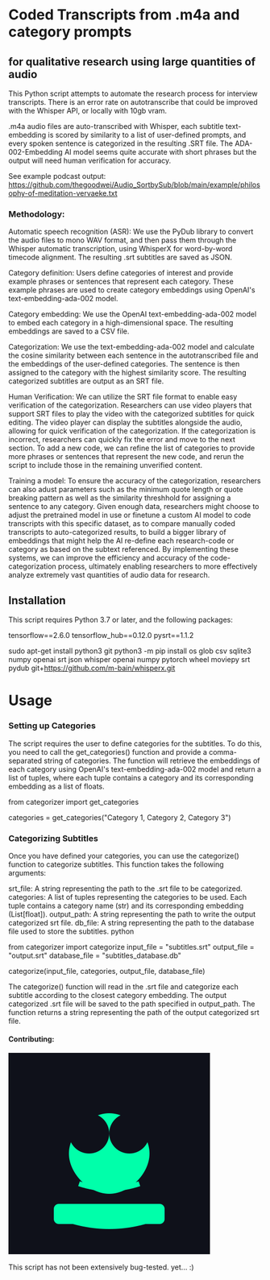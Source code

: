 # Coded Transcripts from .m4a and category prompts
## for qualitative research using large quantities of audio

This Python script attempts to automate the research process for interview transcripts. There is an error rate on autotranscribe that could be improved with the Whisper API, or locally with 10gb vram.

.m4a audio files are auto-transcribed with Whisper, each subtitle text-embedding is scored by similarity to a list of user-defined prompts, and every spoken sentence is categorized in the resulting .SRT file. The ADA-002-Embedding AI model seems quite accurate with short phrases but the output will need human verification for accuracy.

See example podcast output: ![]()
https://github.com/thegoodwei/Audio_SortbySub/blob/main/example/philosophy-of-meditation-vervaeke.txt

### Methodology:

Automatic speech recognition (ASR): We use the PyDub library to convert the audio files to mono WAV format, and then pass them through the Whisper automatic transcription, using WhisperX for word-by-word timecode alignment. The resulting .srt subtitles are saved as JSON.

Category definition: Users define categories of interest and provide example phrases or sentences that represent each category. These example phrases are used to create category embeddings using OpenAI's text-embedding-ada-002 model.

Category embedding: We use the OpenAI text-embedding-ada-002 model to embed each category in a high-dimensional space. The resulting embeddings are saved to a CSV file.

Categorization: We use the text-embedding-ada-002 model and calculate the cosine similarity between each sentence in the autotranscribed file and the embeddings of the user-defined categories. The sentence is then assigned to the category with the highest similarity score. The resulting categorized subtitles are output as an SRT file.

Human Verification: We can utilize the SRT file format to enable easy verification of the categorization. Researchers can use video players that support SRT files to play the video with the categorized subtitles for quick editing. The video player can display the subtitles alongside the audio, allowing for quick verification of the categorization. If the categorization is incorrect, researchers can quickly fix the error and move to the next section. To add a new code, we can refine the list of categories to provide more phrases or sentences that represent the new code, and rerun the script to include those in the remaining unverified content.

Training a model: To ensure the accuracy of the categorization, researchers can also adust parameters such as the minimum quote length or quote breaking pattern as well as the similarity threshhold for assigning a sentence to any category.  Given enough data, researchers might choose to adjust the pretrained model in use or finetune a custom AI model to code transcripts with this specific dataset, as to compare manually coded transcripts to auto-categorized results, to build a bigger library of embeddings that might help the AI re-define each research-code or category as based on the subtext referenced. By implementing these systems, we can improve the efficiency and accuracy of the code-categorization process, ultimately enabling researchers to more effectively analyze extremely vast quantities of audio data for research.

## Installation
This script requires Python 3.7 or later, and the following packages:

tensorflow==2.6.0
tensorflow_hub==0.12.0
pysrt==1.1.2

  sudo apt-get install python3 git 
  python3 -m pip install  os glob csv sqlite3 numpy openai srt json whisper openai numpy pytorch wheel moviepy srt pydub  git+https://github.com/m-bain/whisperx.git


# Usage
### Setting up Categories
The script requires the user to define categories for the subtitles. To do this, you need to call the get_categories() function and provide a comma-separated string of categories. The function will retrieve the embeddings of each category using OpenAI's text-embedding-ada-002 model and return a list of tuples, where each tuple contains a category and its corresponding embedding as a list of floats.

  from categorizer import get_categories

  categories = get_categories("Category 1, Category 2, Category 3")


### Categorizing Subtitles
Once you have defined your categories, you can use the categorize() function to categorize subtitles. This function takes the following arguments:

srt_file: A string representing the path to the .srt file to be categorized.
categories: A list of tuples representing the categories to be used. Each tuple contains a category name (str) and its corresponding embedding (List[float]).
output_path: A string representing the path to write the output categorized srt file.
db_file: A string representing the path to the database file used to store the subtitles.
python

  from categorizer import categorize
  input_file = "subtitles.srt"
  output_file = "output.srt"
  database_file = "subtitles_database.db"

  categorize(input_file, categories, output_file, database_file)

The categorize() function will read in the .srt file and categorize each subtitle according to the closest category embedding. The output categorized .srt file will be saved to the path specified in output_path. The function returns a string representing the path of the output categorized srt file.

####  Contributing:

![/example/philosophy-of-meditation-vervaeke.txt](icon.svg)

 This script has not been extensively bug-tested. yet... :)
